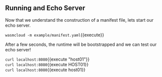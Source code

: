 ## Running and Echo Server

Now that we understand the construction of a manifest file, lets start our echo server.

`wasmcloud -m example/manifest.yaml`{{execute}}

After a few seconds, the runtime will be bootstrapped and we can test our echo server!

`curl localhost:8080`{{execute "host01"}}  
`curl localhost:8080`{{execute HOST01}}  
`curl localhost:8080`{{execute host01}}
